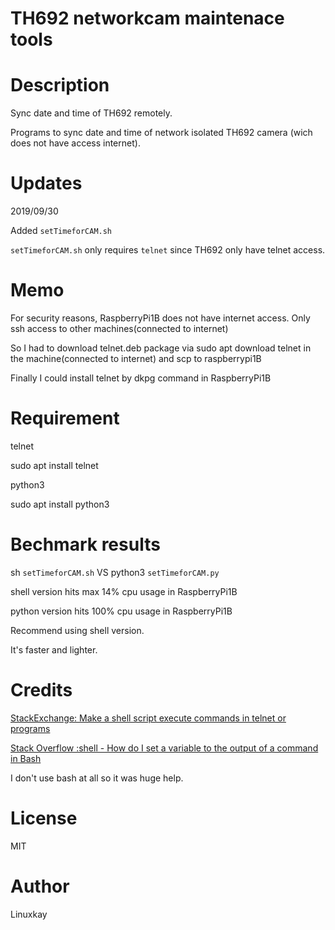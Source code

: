 # TH692 networkcam maintenace tools

# Description
Sync date and time of TH692 remotely.

Programs to sync date and time of network isolated TH692 camera (wich does not have access internet).


# Updates

2019/09/30

Added `setTimeforCAM.sh`

`setTimeforCAM.sh` only requires `telnet` since TH692 only have telnet access.

# Memo

For security reasons, RaspberryPi1B does not have internet access. Only ssh access to other machines(connected to internet)

So I had to download telnet.deb package via sudo apt download telnet in the machine(connected to internet) and scp to raspberrypi1B

Finally I could install telnet by dkpg command in RaspberryPi1B

# Requirement

telnet

sudo apt install telnet 

python3

sudo apt install python3

# Bechmark results

sh `setTimeforCAM.sh` VS python3 `setTimeforCAM.py`

shell version hits max 14% cpu usage in RaspberryPi1B

python version hits 100% cpu usage in RaspberryPi1B

Recommend using shell version.

It's faster and lighter.

# Credits 

<a href="https://unix.stackexchange.com/questions/247336/make-a-shell-script-execute-commands-in-telnet-or-programs">StackExchange: Make a shell script execute commands in telnet or programs</a>


<a href="https://stackoverflow.com/questions/4651437/how-do-i-set-a-variable-to-the-output-of-a-command-in-bash">Stack Overflow :shell - How do I set a variable to the output of a command in Bash</a>

I don't use bash at all so it was huge help.

# License

MIT

# Author

Linuxkay
